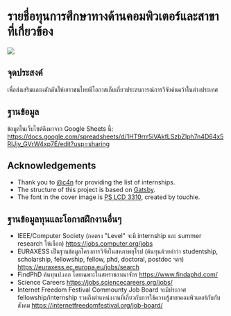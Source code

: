 # รายชื่อทุนการศึกษาทางด้านคอมพิวเตอร์และสาขาที่เกี่ยวข้อง
[![](https://travis-ci.org/codeforthailand/study-abroad.svg?branch=master)](https://travis-ci.org/codeforthailand/study-abroad)

## จุดประสงค์
เพื่อส่งเสริมและผลักดันให้เยาวชนไทยมีโอกาสเก็บเกี่ยวประสบการณ์การวิจัยค้นคว้าในต่างประเทศ

## ฐานข้อมูล
ข้อมูลในเว็บไซต์ดึงมาจาก Google Sheets นี้: https://docs.google.com/spreadsheets/d/1HT9rrr5iVAkfLSzbZlph7n4D64x5RlJjv_GVrW4xp7E/edit?usp=sharing

## Acknowledgements
- Thank you to [@c4n][can] for providing the list of internships.
- The structure of this project is based on [Gatsby][gatsby].
- The font in the cover image is [PS LCD 3310][ps-lcd-3310], created by touchie.

[gatsby]: https://www.gatsbyjs.org
[can]: https://github.com/c4n
[ps-lcd-3310]: https://www.f0nt.com/release/ps-lcd-3310/ 

## ฐานข้อมูลทุนและโอกาสฝึกงานอื่นๆ
- IEEE/Computer Society (กดตรง "Level" จะมี internship และ summer research ให้เลือก) https://jobs.computer.org/jobs
- EURAXESS เป็นฐานข้อมูลโครงการวิจัยในสหภาพยุโรป (ค้นทุนด้วยคำว่า studentship, scholarship, fellowship, fellow, phd, doctoral, postdoc ฯลฯ) https://euraxess.ec.europa.eu/jobs/search
- FindPhD ค้นทุนป.เอก โดยเฉพาะในสหราชอาณาจักร https://www.findaphd.com/
- Science Careers https://jobs.sciencecareers.org/jobs/
- Internet Freedom Festival Commounty Job Board  จะมีประกาศ fellowship/internship รวมถึงตำแหน่งงานที่เกี่ยวกับการใช้ความรู้สาขาคอมพิวเตอร์กับกับสังคม https://internetfreedomfestival.org/job-board/
